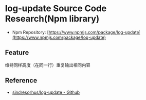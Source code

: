 # log-update Source Code Research(Npm library)

- Npm Repository: [https://www.npmjs.com/package/log-update](https://www.npmjs.com/package/log-update)

## Feature

维持同样高度（在同一行）重复输出相同内容

## Reference

- [sindresorhus/log-update - Github](https://github.com/sindresorhus/log-update)
